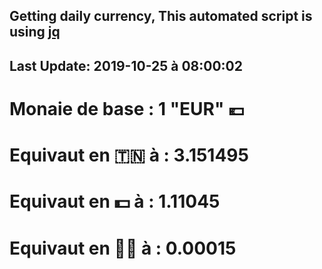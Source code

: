 ## Getting daily currency, This automated script is using [jq](https://stedolan.github.io/jq/)
## Last Update:  2019-10-25 à 08:00:02
 # Monaie de base : 1 "EUR" 💶 
 # Equivaut en 🇹🇳 à :  3.151495 
 # Equivaut en 💵 à : 1.11045
 # Equivaut en 🐱‍💻 à :  0.00015
